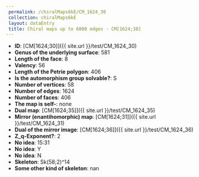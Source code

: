 ```yaml
--- 
 permalink: /chiralMaps6kE/CM_1624_30 
 collection: chiralMaps6kE
 layout: dataEntry
 title: Chiral maps up to 6000 edges - CM[1624;30]
---
```


- **ID**: [CM[1624;30]]({{ site.url }}/test/CM_1624_30)
- **Genus of the underlying surface**: 581
- **Length of the face**: 8
- **Valency**: 56
- **Length of the Petrie polygon**: 406
- **Is the automorphism group solvable?**: S
- **Number of vertices**: 58
- **Number of edges**: 1624
- **Number of faces**: 406
- **The map is self-**: none
- **Dual map**: [CM[1624;35]]({{ site.url }}/test/CM_1624_35)
- **Mirror (enantihomorphic) map**: [CM[1624;31]]({{ site.url }}/test/CM_1624_31)
- **Dual of the mirror image**: [CM[1624;36]]({{ site.url }}/test/CM_1624_36)
- **Z_q-Exponent?**: 2
- **No idea**:  15:31
- **No idea**: Y
- **No idea**: N
- **Skeleton**: Sk(58;2)^14
- **Some other kind of skeleton**: nan
